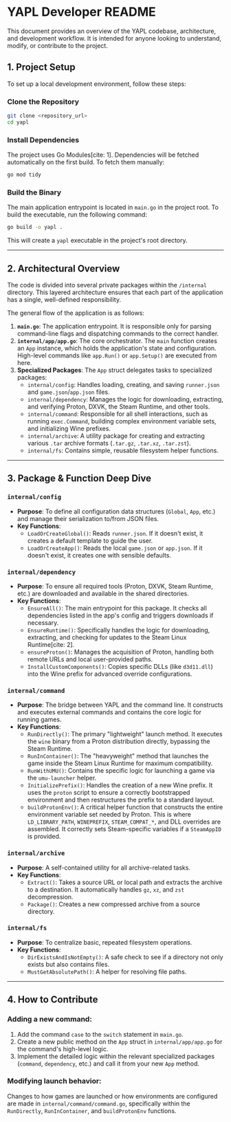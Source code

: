 # YAPL Developer README

This document provides an overview of the YAPL codebase, architecture, and development workflow. It is intended for anyone looking to understand, modify, or contribute to the project.

## 1\. Project Setup

To set up a local development environment, follow these steps:

### Clone the Repository

```bash
git clone <repository_url>
cd yapl
```

### Install Dependencies

The project uses Go Modules[cite: 1]. Dependencies will be fetched automatically on the first build. To fetch them manually:

```bash
go mod tidy
```

### Build the Binary

The main application entrypoint is located in `main.go` in the project root. To build the executable, run the following command:

```bash
go build -o yapl .
```

This will create a `yapl` executable in the project's root directory.

-----

## 2\. Architectural Overview

The code is divided into several private packages within the `/internal` directory. This layered architecture ensures that each part of the application has a single, well-defined responsibility.

The general flow of the application is as follows:

1.  **`main.go`**: The application entrypoint. It is responsible only for parsing command-line flags and dispatching commands to the correct handler.
2.  **`internal/app/app.go`**: The core orchestrator. The `main` function creates an `App` instance, which holds the application's state and configuration. High-level commands like `app.Run()` or `app.Setup()` are executed from here.
3.  **Specialized Packages**: The `App` struct delegates tasks to specialized packages:
      * `internal/config`: Handles loading, creating, and saving `runner.json` and `game.json`/`app.json` files.
      * `internal/dependency`: Manages the logic for downloading, extracting, and verifying Proton, DXVK, the Steam Runtime, and other tools.
      * `internal/command`: Responsible for all shell interactions, such as running `exec.Command`, building complex environment variable sets, and initializing Wine prefixes.
      * `internal/archive`: A utility package for creating and extracting various `.tar` archive formats (`.tar.gz`, `.tar.xz`, `.tar.zst`).
      * `internal/fs`: Contains simple, reusable filesystem helper functions.

-----

## 3\. Package & Function Deep Dive

### `internal/config`

  * **Purpose**: To define all configuration data structures (`Global`, `App`, etc.) and manage their serialization to/from JSON files.
  * **Key Functions**:
      * `LoadOrCreateGlobal()`: Reads `runner.json`. If it doesn't exist, it creates a default template to guide the user.
      * `LoadOrCreateApp()`: Reads the local `game.json` or `app.json`. If it doesn't exist, it creates one with sensible defaults.

### `internal/dependency`

  * **Purpose**: To ensure all required tools (Proton, DXVK, Steam Runtime, etc.) are downloaded and available in the shared directories.
  * **Key Functions**:
      * `EnsureAll()`: The main entrypoint for this package. It checks all dependencies listed in the app's config and triggers downloads if necessary.
      * `EnsureRuntime()`: Specifically handles the logic for downloading, extracting, and checking for updates to the Steam Linux Runtime[cite: 2].
      * `ensureProton()`: Manages the acquisition of Proton, handling both remote URLs and local user-provided paths.
      * `InstallCustomComponents()`: Copies specific DLLs (like `d3d11.dll`) into the Wine prefix for advanced override configurations.

### `internal/command`

  * **Purpose**: The bridge between YAPL and the command line. It constructs and executes external commands and contains the core logic for running games.
  * **Key Functions**:
      * `RunDirectly()`: The primary "lightweight" launch method. It executes the `wine` binary from a Proton distribution directly, bypassing the Steam Runtime.
      * `RunInContainer()`: The "heavyweight" method that launches the game inside the Steam Linux Runtime for maximum compatibility.
      * `RunWithUMU()`: Contains the specific logic for launching a game via the `umu-launcher` helper.
      * `InitializePrefix()`: Handles the creation of a new Wine prefix. It uses the `proton` script to ensure a correctly bootstrapped environment and then restructures the prefix to a standard layout.
      * `buildProtonEnv()`: A critical helper function that constructs the entire environment variable set needed by Proton. This is where `LD_LIBRARY_PATH`, `WINEPREFIX`, `STEAM_COMPAT_*`, and DLL overrides are assembled. It correctly sets Steam-specific variables if a `SteamAppID` is provided.

### `internal/archive`

  * **Purpose**: A self-contained utility for all archive-related tasks.
  * **Key Functions**:
      * `Extract()`: Takes a source URL or local path and extracts the archive to a destination. It automatically handles `gz`, `xz`, and `zst` decompression.
      * `Package()`: Creates a new compressed archive from a source directory.

### `internal/fs`

  * **Purpose**: To centralize basic, repeated filesystem operations.
  * **Key Functions**:
      * `DirExistsAndIsNotEmpty()`: A safe check to see if a directory not only exists but also contains files.
      * `MustGetAbsolutePath()`: A helper for resolving file paths.

-----

## 4\. How to Contribute

### Adding a new command:

1.  Add the command `case` to the `switch` statement in `main.go`.
2.  Create a new public method on the `App` struct in `internal/app/app.go` for the command's high-level logic.
3.  Implement the detailed logic within the relevant specialized packages (`command`, `dependency`, etc.) and call it from your new `App` method.

### Modifying launch behavior:

Changes to how games are launched or how environments are configured are made in `internal/command/command.go`, specifically within the `RunDirectly`, `RunInContainer`, and `buildProtonEnv` functions.